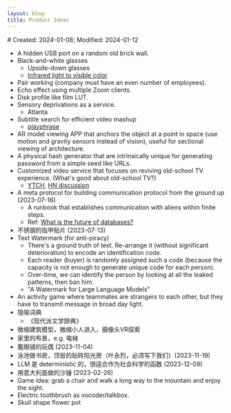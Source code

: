 ```yaml
---
layout: blog
title: Product Ideas
---
```


<span class="hidden-text"># Created: 2024-01-08; Modified: 2024-01-12</span>

<style>.hack li ul { margin: 0; padding: 0;}</style>

- A hidden USB port on a random old brick wall.
- Black-and-white glasses
  - Upside-down glasses
  - [Infrared light to visible color](https://www.cam.ac.uk/research/news/colour-changing-magnifying-glass-gives-clear-view-of-infrared-light)
- Pair working (company must have an even number of employees).
- Echo effect using multiple Zoom clients.
- Disk profile like film LUT.
- Sensory deprivations as a service.
  - Atlanta
- Subtitle search for efficient video mashup
  - [playphrase](https://www.playphrase.me/#/search?q=know+what+i'm+talking+about)
- AR model viewing APP that anchors the object at a point in space (use motion and gravity sensors instead of vision), useful for sectional viewing of architecture.
- A physical hash generator that are intrinsically unique for generating password from a simple seed like URLs.
- Customized video service that focuses on reviving old-school TV experience. (What's good about old-school TV?)
  - [YTCH](https://ytch.xyz/), [HN discussion](https://news.ycombinator.com/item?id=41247023)
- A meta protocol for building communication protocol from the ground up (2023-07-16)
  - A runbook that establishes communication with aliens within finite steps.
  - Ref: [What is the future of databases?](https://filipnikolovski.com/posts/what-is-the-future-of-databases/)
- 不锈钢的指甲贴片 (2023-07-13)
- Text Watermark (for anti-piracy)
  - There's a ground truth of text. Re-arrange it (without significant deterioration) to encode an identification code.
  - Each reader (buyer) is randomly assigned such a code (because the capacity is not enough to generate unique code for each person).
  - Over-time, we can identify the person by looking at all the leaked patterns, then ban him.
  - "A Watermark for Large Language Models"
- An activity game where teammates are strangers to each other, but they have to transmit message in broad day light.
- 隐喻词典
  - 《现代派文学辞典》
- 微缩建筑模型，微缩小人进入，摄像头VR探索
- 家里的布景，e.g. 电梯
- 戴眼镜的玩偶 (2023-11-04)
- 泳池做书房，顶层的贴砖阳光房（叶永烈，必须写下我们）(2023-11-19)
- LLM 是 deterministic 的，很适合作为社会科学的函数 (2023-12-09)
- 用意大利面做的沙锤 (2023-02-26)
- Game idea: grab a chair and walk a long way to the mountain and enjoy the sight.
- Electric toothbrush as vocoder/talkbox.
- Skull shape flower pot

<!--

- Dance club with shaky floor like in amusement parks.
- A handgun-shaped detector of network latency / ambient sound / ...
  - [WiFiman Signal Tracking](https://blog.ui.com/2021/08/19/wifiman-introduces-enhanced-signal-tracking-features/)
- cell phone => laptop trackpad
- pair working (company must have an even number of employees)
- Memoir hall: comfortable sofa moving through series of photos/paintings/music
- independent polling agency
  - (happening) online questionaire
- realtime sound beautifying
  - video beautifying
- glove + piano
  - virtual drum [aerodrums](https://aerodrums.com/home/)
- a surprise episode after the fake finale
- use eye tracking to interrogate suspect
- Improve writing ability with vocabulary size, word frequency as metrics
- A music manager that is cross-app
- 手制书 梦日记 顺序随机 但有唯一编号
- 餐厅里的展览
- 定制阅读，每年生成一本摘抄本

-->